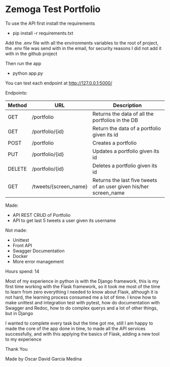 # Zemoga Test Portfolio
To use the API first install the requirements
- pip install -r requirements.txt

Add the .env file with all the environments variables to the root of project, the .env file was send with in the email, for security reasons I did not add it with in the github project

Then run the app
- python app.py

You can test each endpoint at http://127.0.0.1:5000/

Endpoints:

| Method | URL | Description |
| --- | ----------- | ----- |
| GET | /portfolio | Returns the data of all the portfolios in the DB |
| GET | /portfolio/{id} | Return the data of a portfolio given its id | 
| POST | /portfolio | Creates a portfolio |
| PUT | /portfolio/{id} | Updates a portfolio given its id |
| DELETE | /portfolio/{id} | Deletes a portfolio given its id |
| GET | /tweets/{screen_name} | Returns the last five tweets of an user given his/her screen_name |

Made:
- API REST CRUD of Portfolio
- API to get last 5 tweets a user given its username

Not made:
- Unittest
- Front API
- Swagger Documentation
- Docker
- More error management

Hours spend: 14

Most of my experience in python is with the Django framework, this is my first time working with the Flask framework, so it took me most of the time to learn from zero everything I needed to know about Flask, although it is not hard, the learning process consumed me a lot of time. 
I know how to make unittest and integration test with pytest, how do documentation with Swagger and Redoc, how to do complex querys and a lot of other things, but in Django

I wanted to complete every task but the time got me, still I am happy to made the core of the app done in time, to made all the API services successfully, and with this applying the basics of Flask, adding a new tool to my experience

Thank You

Made by Oscar David Garcia Medina